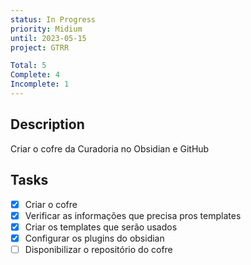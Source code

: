```yaml
---
status: In Progress
priority: Midium
until: 2023-05-15
project: GTRR

Total: 5
Complete: 4
Incomplete: 1
---
```

## Description
Criar o cofre da Curadoria no Obsidian e GitHub

## Tasks
- [x] Criar o cofre
- [x] Verificar as informações que precisa pros templates
- [x] Criar os templates que serão usados
- [x] Configurar os plugins do obsidian
- [ ] Disponibilizar o repositório do cofre